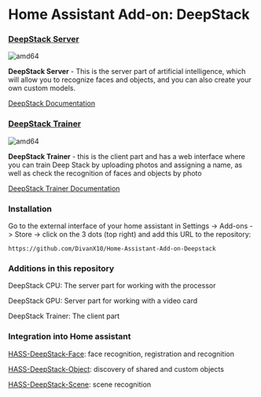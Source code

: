 # Home Assistant Add-on: DeepStack

### [DeepStack Server](https://registry.hub.docker.com/r/deepquestai/deepstack/)

![amd64][amd64-shield]

[amd64-shield]: https://img.shields.io/badge/amd64-yes-green.svg


**DeepStack Server** - This is the server part of artificial intelligence, which will allow you to recognize faces and objects, and you can also create your own custom models.

[DeepStack Documentation](https://docs.deepstack.cc/index.html#)


### [DeepStack Trainer](https://github.com/t0mer/deepstack-trainer)

![amd64][amd64-shield]

[amd64-shield]: https://img.shields.io/badge/amd64-yes-green.svg

**DeepStack Trainer** - this is the client part and has a web interface where you can train Deep Stack by uploading photos and assigning a name, as well as check the recognition of faces and objects by photo

[DeepStack Trainer Documentation](https://github.com/t0mer/deepstack-trainer)


### Installation

Go to the external interface of your home assistant in Settings -> Add-ons -> Store -> click on the 3 dots (top right) and add this URL to the repository:

```
https://github.com/DivanX10/Home-Assistant-Add-on-Deepstack
```

### Additions in this repository

DeepStack CPU: The server part for working with the processor

DeepStack GPU: Server part for working with a video card

DeepStack Trainer: The client part


### Integration into Home assistant
[HASS-DeepStack-Face](https://github.com/robmarkcole/HASS-Deepstack-face): face recognition, registration and recognition

[HASS-DeepStack-Object](https://github.com/robmarkcole/HASS-Deepstack-object): discovery of shared and custom objects

[HASS-DeepStack-Scene](https://github.com/robmarkcole/HASS-Deepstack-scene): scene recognition
